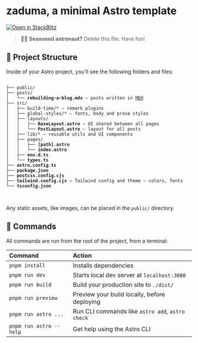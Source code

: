 # zaduma, a minimal Astro template

[![Open in StackBlitz](https://developer.stackblitz.com/img/open_in_stackblitz.svg)](https://stackblitz.com/github/withastro/astro/tree/latest/examples/minimal)

> 🧑‍🚀 **Seasoned astronaut?** Delete this file. Have fun!

## 🚀 Project Structure

Inside of your Astro project, you'll see the following folders and files:

<pre>
<code>
├── public/
├── posts/
│   └── <b>rebuilding-a-blog.mdx</b> — posts written in <a href="https://mdxjs.com/">MDX</a>
├── src/
│   ├── build-time/* — remark plugins
│   ├── global-styles/* — fonts, body and prose styles
│   ├── layouts/
│   │   ├── <b>BaseLayout.astro</b> — UI shared between all pages
│   │   └── <b>PostLayout.astro</b> — layout for all posts
│   ├── lib/* — reusable utils and UI components
│   ├── pages/
│   │   ├── <b>[path].astro</b>
│   │   └── <b>index.astro</b>
│   ├── <b>env.d.ts</b>
│   └── <b>types.ts</b>
├── <b>astro.config.ts</b>
├── <b>package.json</b>
├── <b>postcss.config.cjs</b>
├── <b>tailwind.config.cjs</b> — Tailwind config and theme — colors, fonts
└── <b>tsconfig.json</b>

</code>
</pre>

Any static assets, like images, can be placed in the `public/` directory.

## 🧞 Commands

All commands are run from the root of the project, from a terminal:

| Command                 | Action                                           |
| :---------------------- | :----------------------------------------------- |
| `pnpm install`          | Installs dependencies                            |
| `pnpm run dev`          | Starts local dev server at `localhost:3000`      |
| `pnpm run build`        | Build your production site to `./dist/`          |
| `pnpm run preview`      | Preview your build locally, before deploying     |
| `pnpm run astro ...`    | Run CLI commands like `astro add`, `astro check` |
| `pnpm run astro --help` | Get help using the Astro CLI                     |
